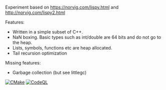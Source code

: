 
Experiment based on https://norvig.com/lispy.html and http://norvig.com/lispy2.html

Features:
 * Written in a simple subset of C++.
 * NaN boxing. Basic types such as int/double are 64 bits and do not go to the heap.
 * Lists, symbols, functions etc are heap allocated.
 * Tail recursion optimization

Missing features:
 * Garbage collection (but see littlegc)

 [![CMake](https://github.com/CaptainZippy/littlelambda/actions/workflows/cmake-multi-platform.yml/badge.svg)](https://github.com/CaptainZippy/littlelambda/actions/workflows/cmake-multi-platform.yml)
 [![CodeQL](https://github.com/CaptainZippy/littlelambda/actions/workflows/codeql.yml/badge.svg)](https://github.com/CaptainZippy/littlelambda/actions/workflows/codeql.yml)
